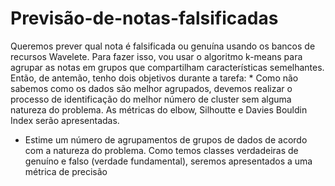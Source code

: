 # Previsão-de-notas-falsificadas
Queremos prever qual nota é falsificada ou genuína usando os bancos de recursos Wavelete. Para fazer isso, vou usar o algoritmo k-means para agrupar as notas em grupos que compartilham características semelhantes. Então, de antemão, tenho dois objetivos durante a tarefa: * Como não sabemos como os dados são melhor agrupados, devemos realizar o processo de identificação do melhor número de cluster sem alguma natureza do problema. As métricas do elbow, Silhoutte e Davies Bouldin Index serão apresentadas. 
* Estime um número de agrupamentos de grupos de dados de acordo com a natureza do problema. Como temos classes verdadeiras de genuíno e falso (verdade fundamental), seremos apresentados a uma métrica de precisão
